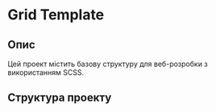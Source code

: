 # Grid Template

## Опис

Цей проект містить базову структуру для веб-розробки з використанням SCSS.

## Структура проекту
